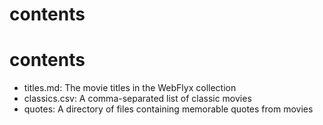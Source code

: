 # contents
# contents

- titles.md: The movie titles in the WebFlyx collection
- classics.csv: A comma-separated list of classic movies
- quotes: A directory of files containing memorable quotes from movies
